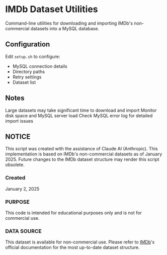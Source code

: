 # IMDb Dataset Utilities

Command-line utilities for downloading and importing IMDb's non-commercial datasets into a MySQL database.

## Configuration

Edit `setup.sh` to configure:

- MySQL connection details
- Directory paths
- Retry settings
- Dataset list

## Notes

Large datasets may take significant time to download and import
Monitor disk space and MySQL server load
Check MySQL error log for detailed import issues

## NOTICE

This script was created with the assistance of Claude AI (Anthropic).
This implementation is based on IMDb's non-commercial datasets as of January 2025.
Future changes to the IMDb dataset structure may render this script obsolete.

### Created

January 2, 2025

### PURPOSE

This code is intended for educational purposes only and is not for commercial use.

### DATA SOURCE

This dataset is available for non-commercial use.
Please refer to [IMDb](https://developer.imdb.com/non-commercial-datasets/)'s official documentation for the most up-to-date dataset structure.
